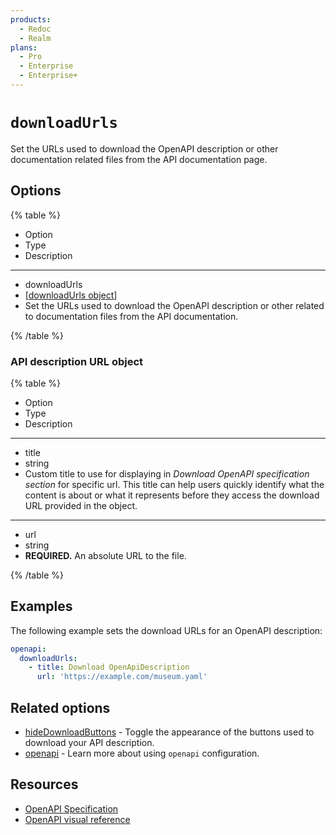 ```yaml
---
products:
  - Redoc
  - Realm
plans:
  - Pro
  - Enterprise
  - Enterprise+
---
```

# `downloadUrls`

Set the URLs used to download the OpenAPI description or other documentation related files from the API documentation page.

## Options

{% table %}

* Option
* Type
* Description

---

* downloadUrls
* [[downloadUrls object](#api-description-url-object)]
* Set the URLs used to download the OpenAPI description or other related to documentation files from the API documentation.

{% /table %}

### API description URL object

{% table %}

* Option
* Type
* Description

---

* title
* string
*
  Custom title to use for displaying in _Download OpenAPI specification section_ for specific url.
  This title can help users quickly identify what the content is about
  or what it represents before they access the download URL provided in the object.

---

* url
* string
*
  **REQUIRED.**
  An absolute URL to the file.

{% /table %}

## Examples

The following example sets the download URLs for an OpenAPI description:

```yaml {% title="redocly.yaml" %}
openapi:
  downloadUrls:
    - title: Download OpenApiDescription
      url: 'https://example.com/museum.yaml'
```

## Related options

- [hideDownloadButtons](./hide-download-buttons.md) - Toggle the appearance of the buttons used to download your API description.
- [openapi](./index.md) - Learn more about using `openapi` configuration.

## Resources

- [OpenAPI Specification](https://spec.openapis.org/oas/latest.html)
- [OpenAPI visual reference](https://redocly.com/docs/openapi-visual-reference/)

